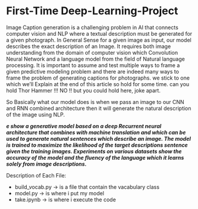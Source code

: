 # First-Time Deep-Learning-Project

Image Caption generation is a challenging problem in AI that connects computer vision and NLP where a textual description must be generated for a given photograph. In General Sense for a given image as input, our model describes the exact description of an Image. It requires both image understanding from the domain of computer vision which Convolution Neural Network and a language model from the field of Natural language processing.
It is important to assume and test multiple ways to frame a given predictive modeling problem and there are indeed many ways to frame the problem of generating captions for photographs. we stick to one which we’ll Explain at the end of this article so hold for some time. can you hold Thor Hammer !!! NO !! but you could hold here, joke apart.

So Basically what our model does is when we pass an image to our CNN and RNN combined architecture then it will generate the natural description of the image using NLP.

***e show a generative model based on a deep Recurrent neural architecture that combines with machine translation and which can be used to generate natural sentences which describe an image. The model is trained to maximize the likelihood of the target descriptions sentence given the training images. Experiments on various datasets show the accuracy of the model and the fluency of the language which it learns solely from image descriptions.***


Description of Each File:
- build_vocab.py -> is a file that contain the vacabulary class
- model.py -> is where i put my model
- take.ipynb -> is where i execute the code
